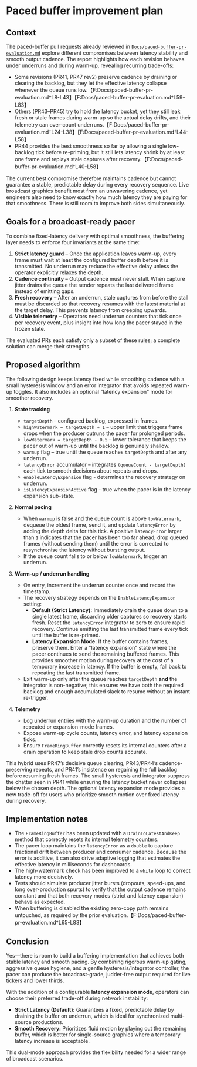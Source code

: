 # Paced buffer improvement plan

## Context

The paced-buffer pull requests already reviewed in [`Docs/paced-buffer-pr-evaluation.md`](paced-buffer-pr-evaluation.md) explore
different compromises between latency stability and smooth output cadence. The report
highlights how each revision behaves under underruns and during warm-up, revealing
recurring trade-offs:

- Some revisions (PR41, PR47 rev2) preserve cadence by draining or clearing the
  backlog, but they let the effective latency collapse whenever the queue runs
  low.【F:Docs/paced-buffer-pr-evaluation.md†L8-L43】【F:Docs/paced-buffer-pr-evaluation.md†L59-L83】
- Others (PR43–PR45) try to hold the latency bucket, yet they still leak fresh or
  stale frames during warm-up so the actual delay drifts, and their telemetry can
  over-count underruns.【F:Docs/paced-buffer-pr-evaluation.md†L24-L38】【F:Docs/paced-buffer-pr-evaluation.md†L44-L58】
- PR44 provides the best smoothness so far by allowing a single low-backlog tick
  before re-priming, but it still lets latency shrink by at least one frame and
  replays stale captures after recovery.【F:Docs/paced-buffer-pr-evaluation.md†L40-L58】

The current best compromise therefore maintains cadence but cannot guarantee a
stable, predictable delay during every recovery sequence. Live broadcast graphics
benefit most from an unwavering cadence, yet engineers also need to know exactly
how much latency they are paying for that smoothness. There is still room to
improve both sides simultaneously.

## Goals for a broadcast-ready pacer

To combine fixed-latency delivery with optimal smoothness, the buffering layer
needs to enforce four invariants at the same time:

1. **Strict latency guard** – Once the application leaves warm-up, every frame
   must wait at least the configured buffer depth before it is transmitted. No
   underrun may reduce the effective delay unless the operator explicitly
   relaxes the depth.
2. **Cadence continuity** – Output cadence must never stall. When capture
   jitter drains the queue the sender repeats the last delivered frame instead
   of emitting gaps.
3. **Fresh recovery** – After an underrun, stale captures from before the stall
   must be discarded so that recovery resumes with the latest material at the
   target delay. This prevents latency from creeping upwards.
4. **Visible telemetry** – Operators need underrun counters that tick once per
   recovery event, plus insight into how long the pacer stayed in the frozen
   state.

The evaluated PRs each satisfy only a subset of these rules; a complete solution
can merge their strengths.

## Proposed algorithm

The following design keeps latency fixed while smoothing cadence with a small
hysteresis window and an error integrator that avoids repeated warm-up toggles. It also includes an optional "latency expansion" mode for smoother recovery.

1. **State tracking**
   - `targetDepth` – configured backlog, expressed in frames.
   - `highWatermark = targetDepth + 1` – upper limit that triggers frame drops
     when the producer outruns the pacer for prolonged periods.
   - `lowWatermark = targetDepth - 0.5` – lower tolerance that keeps the pacer
     out of warm-up until the backlog is genuinely shallow.
   - `warmup` flag – true until the queue reaches `targetDepth` and after any
     underrun.
   - `latencyError` accumulator – integrates `(queueCount - targetDepth)` each
     tick to smooth decisions about repeats and drops.
   - `enableLatencyExpansion` flag - determines the recovery strategy on underrun.
   - `isLatencyExpansionActive` flag - true when the pacer is in the latency expansion sub-state.

2. **Normal pacing**
   - When `warmup` is false and the queue count is above `lowWatermark`, dequeue
     the oldest frame, send it, and update `latencyError` by adding the depth
     delta for this tick. A positive `latencyError` larger than `1` indicates
     that the pacer has been too far ahead; drop queued frames (without
     sending them) until the error is corrected to resynchronise the
     latency without bursting output.
   - If the queue count falls to or below `lowWatermark`, trigger an underrun.

3. **Warm-up / underrun handling**
   - On entry, increment the underrun counter once and record the timestamp.
   - The recovery strategy depends on the `EnableLatencyExpansion` setting:
     - **Default (Strict Latency):** Immediately drain the queue down to a single latest frame, discarding older captures so recovery starts fresh. Reset the `latencyError` integrator to zero to ensure rapid recovery. Continue emitting the last transmitted frame every tick until the buffer is re-primed.
     - **Latency Expansion Mode:** If the buffer contains frames, preserve them. Enter a "latency expansion" state where the pacer continues to send the remaining buffered frames. This provides smoother motion during recovery at the cost of a temporary increase in latency. If the buffer is empty, fall back to repeating the last transmitted frame.
   - Exit warm-up only after the queue reaches `targetDepth` **and** the
     integrator is non-negative; this ensures we have both the required backlog
     and enough accumulated slack to resume without an instant re-trigger.

4. **Telemetry**
   - Log underrun entries with the warm-up duration and the number of repeated
     or expansion-mode frames.
   - Expose warm-up cycle counts, latency error, and latency expansion ticks.
   - Ensure `FrameRingBuffer` correctly resets its internal counters after a drain operation to keep stale drop counts accurate.

This hybrid uses PR47’s decisive queue clearing, PR43/PR44’s cadence-preserving
repeats, and PR41’s insistence on regaining the full backlog before resuming
fresh frames. The small hysteresis and integrator suppress the chatter seen in
PR41 while ensuring the latency bucket never collapses below the chosen depth. The optional latency expansion mode provides a new trade-off for users who prioritize smooth motion over fixed latency during recovery.

## Implementation notes

- The `FrameRingBuffer` has been updated with a `DrainToLatestAndKeep` method that correctly resets its internal telemetry counters.
- The pacer loop maintains the `latencyError` as a `double` to capture
  fractional drift between producer and consumer cadence. Because the error is
  additive, it can also drive adaptive logging that estimates the effective
  latency in milliseconds for dashboards.
- The high-watermark check has been improved to a `while` loop to correct latency more decisively.
- Tests should simulate producer jitter bursts (dropouts, speed-ups, and long
  over-production spurts) to verify that the output cadence remains constant
  and that both recovery modes (strict and latency expansion) behave as expected.
- When buffering is disabled the existing zero-copy path remains untouched, as
  required by the prior evaluation.【F:Docs/paced-buffer-pr-evaluation.md†L65-L83】

## Conclusion

Yes—there is room to build a buffering implementation that achieves both stable
latency and smooth pacing. By combining rigorous warm-up gating, aggressive
queue hygiene, and a gentle hysteresis/integrator controller, the pacer can
produce the broadcast-grade, judder-free output required for live tickers and
lower thirds.

With the addition of a configurable **latency expansion mode**, operators can choose their preferred trade-off during network instability:
- **Strict Latency (Default):** Guarantees a fixed, predictable delay by draining the buffer on underrun, which is ideal for synchronized multi-source productions.
- **Smooth Recovery:** Prioritizes fluid motion by playing out the remaining buffer, which is better for single-source graphics where a temporary latency increase is acceptable.

This dual-mode approach provides the flexibility needed for a wider range of broadcast scenarios.
